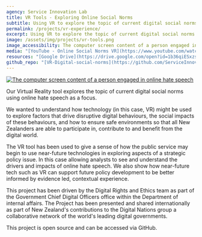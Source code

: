 ```yaml
---
agency: Service Innovation Lab
title: VR Tools - Exploring Online Social Norms
subtitle: Using VR to explore the topic of current digital social norms using online hate speech as a focus.
permalink: /projects/vr-experience/
excerpt: Using VR to explore the topic of current digital social norms using online hate speech as a focus.
image: /assets/img/projects/vr-tools.png
image_accessibility: The computer screen content of a person engaged in online hate speech.
media: "[YouTube - Online Social Norms VR](https://www.youtube.com/watch?v=pUIPbUMwqHg)"
resources: "[Google Drive](https://drive.google.com/open?id=1b36qiESxzsd6_XpI75Xr1MMSh0Kn1ZJT)"
github_repo: "[VR-Digital-social-norms](https://github.com/ServiceInnovationLab/VR-Digital-social-norms/wiki)"
---
```


[![The computer screen content of a person engaged in online hate speech](https://www.youtube.com/watch?v=pUIPbUMwqHg)](https://www.youtube.com/watch?v=pUIPbUMwqHg)

Our Virtual Reality tool explores the topic of current digital social norms using online hate speech as a focus.

We wanted to understand how technology (in this case, VR) might be used to explore factors that drive disruptive digital behaviours, the social impacts of these behaviours, and how to ensure safe environments so that all New Zealanders are able to participate in, contribute to and benefit from the digital world.

The VR tool has been used to give a sense of how the public service may begin to use near-future technologies in exploring aspects of a strategic policy issue. In this case allowing analysts to see and understand the drivers and impacts of online hate speech. We also show how near-future tech such as VR can support future policy development to be better informed by evidence led, contextual experience.

This project has been driven by the Digital Rights and Ethics team as part of the Government Chief Digital Officers office within the Department of internal affairs. The Project has been presented and shared internationally as part of New Zealand's contributions to the Digital Nations group a collaborative network of the world's leading digital governments.

This project is open source and can be accessed via GitHub.
